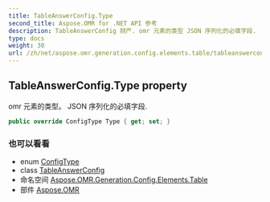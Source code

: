 ```yaml
---
title: TableAnswerConfig.Type
second_title: Aspose.OMR for .NET API 参考
description: TableAnswerConfig 财产. omr 元素的类型 JSON 序列化的必填字段.
type: docs
weight: 30
url: /zh/net/aspose.omr.generation.config.elements.table/tableanswerconfig/type/
---
```

## TableAnswerConfig.Type property

omr 元素的类型。 JSON 序列化的必填字段.

```csharp
public override ConfigType Type { get; set; }
```

### 也可以看看

* enum [ConfigType](../../../aspose.omr.generation.config.enums/configtype/)
* class [TableAnswerConfig](../)
* 命名空间 [Aspose.OMR.Generation.Config.Elements.Table](../../tableanswerconfig/)
* 部件 [Aspose.OMR](../../../)


